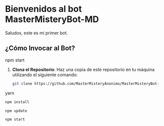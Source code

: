 # Bienvenidos al bot MasterMisteryBot-MD

 Saludos, este es mi primer bot.

## ¿Cómo Invocar al Bot?

npm start

1. **Clona el Repositorio**: Haz una copia de este repositorio en tu máquina utilizando el siguiente comando:

   ```bash
   git clone https://github.com/MasterMisteryAnonimo/MasterMisteryBot-MD.git
yarn

```bash
npm install

npm update

npm start